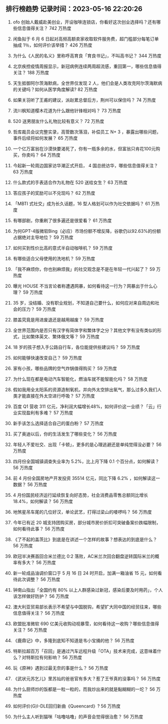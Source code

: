 
## 排行榜趋势 记录时间：2023-05-16 22:20:26
  
  1. ofo 创始人戴威赴美创业，开设咖啡连锁店，你看好这次创业选择吗？还有哪些信息值得关注？ 742 万热度
    
  2. 闲鱼拟于 6 月 6 日起对高频高额卖家收取软件服务费，超门槛部分每笔订单抽成 1％，如何评价该举措？ 426 万热度
    
  3. 为什么《人民的名义》里称呼高育良「育良书记」，不叫高书记？ 344 万热度
    
  4. 北京疾控疫情周报显示，新冠病例连续两周超流感，重回第一，哪些信息值得关注？ 188 万热度
    
  5. 天生抵御阿尔茨海默病，全世界仅发现 2 人，他们会是人类攻克阿尔茨海默病的关键吗？如何从医学角度解读? 82 万热度
    
  6. 如果关羽听了王甫的建议，派赵累总督后方，荆州可以保住吗？ 74 万热度
    
  7. 流川枫知道樱木花道为什么跟他针锋相对吗？ 73 万热度
    
  8. 520 送男朋友什么礼物比较有意义？ 72 万热度
    
  9. 哲库裁员会议完整实录，高管数次落泪，补偿员工 N+ 3 ，暴露出哪些问题，事件后续将如何发展？ 65 万热度
    
  10. 一个亿万富翁在沙漠快要渴死了，你有一瓶多余的水，但富翁只肯花100元购买，你卖吗？ 64 万热度
    
  11. 今起新一轮周边国家访华潮正式开启， 4 国总统访华，哪些信息值得关注？ 63 万热度
    
  12. 什么款式的手表适合作为礼物在 520 送给女生？ 63 万热度
    
  13. 答应孩子的奖励可以不兑现吗？ 62 万热度
    
  14. 「MBTI 式社交」成为长久话题，16 型人格划可以作为社交依据吗？ 61 万热度
    
  15. 有哪部剧，你重刷了很多遍还是很爱看？ 61 万热度
    
  16. 为何GPT-4版微软Bing（必应）市场份额不增反降，谷歌仍以92.63%的份额占据绝对主导地位？ 59 万热度
    
  17. 如何买到性价比高的意式半自动咖啡机？ 59 万热度
    
  18. 有哪些适合父母使用的洗地机？ 59 万热度
    
  19. 「我不麻烦你，你也别麻烦我」的社交观念是不是在年轻一代兴起了？ 59 万热度
    
  20. 曝光 HOUSE 不当言论者称遭遇网暴，如何看待这一行为？网暴出于什么心理？ 59 万热度
    
  21. 35 岁，没结婚、没有职业规划，不知道自己要什么，如何应对来自周边和社会的压力？ 59 万热度
    
  22. 膝盖究竟是用进废退还是越用越废？ 59 万热度
    
  23. 全世界范围内是否只有汉字有简体字和繁体字之分？其他文字有没有类似的形式，比如繁体英文、繁体俄文等？ 59 万热度
    
  24. 18 岁的孩子想入手公路自行车，各位能提供些建议吗？ 59 万热度
    
  25. 如何能够快速改变自己？ 59 万热度
    
  26. 家有小孩，哪些品牌的空气炸锅值得购买？ 59 万热度
    
  27. 为什么现在都是电动汽车智能化，燃油车就不能智能化吗？ 58 万热度
    
  28. 假如我用全太阳系的资源造制氧机，并向外太空排出氧气，那么过多久我们人类才能直接在外太空进行呼吸？ 57 万热度
    
  29. 百度 Q1 营收 311 亿元，净利润大幅增长48%，如何评价这一业绩？「云」行业实现盈利有多难？ 57 万热度
    
  30. 新手该怎么选择适合自己的蛋白粉？ 57 万热度
    
  31. 买了奥迪以后，你的生活发生了哪些变化？ 56 万热度
    
  32. 年轻人不爱社交、出现「卡顿」，更多的是心理逃避还是单纯觉得没必要？ 56 万热度
    
  33. 四月份全国城镇调查失业率为 5.2%，比上月下降 0.1 个百分点，如何解读？ 56 万热度
    
  34. 前 4 月份全国房地产开发投资 35514 亿元，同比下降 6.2% ，如何解读这一数据？ 56 万热度
    
  35. 4 月份国民经济运行延续恢复向好态势，社会消费品零售总额同比增长 18.4%，如何解读？ 56 万热度
    
  36. 地煞星吊车尾的几位好汉，单论武艺，打得过梁山的喽啰吗？ 56 万热度
    
  37. 今年已有近 20 城支持团购买房，部分城市房价折扣可突破备案价跌幅限制，如何看待此事？ 56 万热度
    
  38. 《了不起的盖茨比》到底是在讲述一个怎样的故事？想表达的到底是什么？ 56 万热度
    
  39. 欧冠半决赛首回合米兰德比 0:2 落败，AC米兰次回合翻盘逆转国际米兰的概率有多大？ 56 万热度
    
  40. 新一轮成品油调价窗口于 5 月 16 日 24 时开启，加满一箱油省 15 元，如何看待此次调整？ 56 万热度
    
  41. 钟南山指出「全国约有 80% 以上人群感染过新冠，感染后要及时用药」，个人该怎样做好防护？ 56 万热度
    
  42. 澳大利亚贸易部长表示不希望与中国脱钩，希望扩大同中国的经贸往来，哪些信息值得关注？ 56 万热度
    
  43. 欧盟批准微软 690 亿美元收购动视暴雪，如何看待这一收购？哪些信息值得关注？ 56 万热度
    
  44. 《鹿鼎记》中，多隆到底知不知道是韦小宝捅的他？ 56 万热度
    
  45. 特斯拉超百万「召回」是通过汽车远程升级「OTA」技术来完成，这意味着什么？对特斯拉有何影响？ 56 万热度
    
  46. 玩《原神》遇到过最无奈的事是什么？ 56 万热度
    
  47. 《武状元苏乞儿》里苏灿的爸爸官有多大？惹了王爷真的没事吗？ 56 万热度
    
  48. 为什么厨师炒的饭都是一粒一粒的，而我炒出来的就是黏糊糊的一坨？ 56 万热度
    
  49. 如何评价(G)I-DLE回归新曲《Queencard》? 56 万热度
    
  50. 为什么主人听到猫咪「咕噜咕噜」的声音会觉得很治愈？ 56 万热度
    